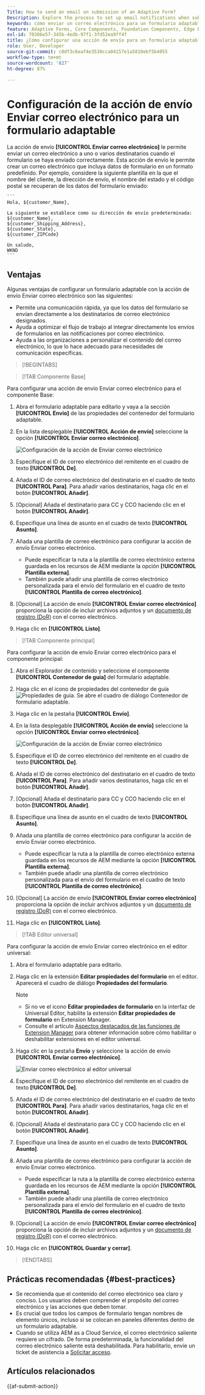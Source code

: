 ```yaml
---
Title: How to send an email on submission of an Adaptive Form?
Description: Explore the process to set up email notifications when submitting an Adaptive Form.
keywords: cómo enviar un correo electrónico para un formulario adaptable, acción de envío de correo electrónico, correo electrónico del formulario adaptable, correo electrónico de envío de formulario, guía para enviar correo electrónico
feature: Adaptive Forms, Core Components, Foundation Components, Edge Delivery Services
exl-id: 70386e57-345b-4edb-97f1-3fd52ea9ff4f
title: ¿Cómo configurar una acción de envío para un formulario adaptable?
role: User, Developer
source-git-commit: c0df3c6eaf4e3530cca04157e1a5810ebf5b4055
workflow-type: tm+mt
source-wordcount: '827'
ht-degree: 87%

---
```


# Configuración de la acción de envío Enviar correo electrónico para un formulario adaptable

La acción de envío **[!UICONTROL Enviar correo electrónico]** le permite enviar un correo electrónico a uno o varios destinatarios cuando el formulario se haya enviado correctamente. Esta acción de envío le permite crear un correo electrónico que incluya datos de formulario en un formato predefinido. Por ejemplo, considere la siguiente plantilla en la que el nombre del cliente, la dirección de envío, el nombre del estado y el código postal se recuperan de los datos del formulario enviado:


    ```
    Hola, ${customer_Name},
    
    La siguiente se establece como su dirección de envío predeterminada:
    ${customer_Name},
    ${customer_Shipping_Address},
    ${customer_State},
    ${customer_ZIPCode}
    
    Un saludo,
    WKND
    ```

## Ventajas

Algunas ventajas de configurar un formulario adaptable con la acción de envío Enviar correo electrónico son las siguientes:

* Permite una comunicación rápida, ya que los datos del formulario se envían directamente a los destinatarios de correo electrónico designados.
* Ayuda a optimizar el flujo de trabajo al integrar directamente los envíos de formularios en las notificaciones por correo electrónico.
* Ayuda a las organizaciones a personalizar el contenido del correo electrónico, lo que lo hace adecuado para necesidades de comunicación específicas.

>[!BEGINTABS]

>[!TAB Componente Base]

Para configurar una acción de envío Enviar correo electrónico para el componente Base:

1. Abra el formulario adaptable para editarlo y vaya a la sección **[!UICONTROL Envío]** de las propiedades del contenedor del formulario adaptable.
1. En la lista desplegable **[!UICONTROL Acción de envío]** seleccione la opción **[!UICONTROL Enviar correo electrónico]**.

   ![Configuración de la acción de Enviar correo electrónico](/help/forms/assets/send-email-fc.png)

1. Especifique el ID de correo electrónico del remitente en el cuadro de texto **[!UICONTROL De]**.
1. Añada el ID de correo electrónico del destinatario en el cuadro de texto **[!UICONTROL Para]**. Para añadir varios destinatarios, haga clic en el botón **[!UICONTROL Añadir]**.
1. [Opcional] Añada el destinatario para CC y CCO haciendo clic en el botón **[!UICONTROL Añadir]**.
1. Especifique una línea de asunto en el cuadro de texto **[!UICONTROL Asunto]**.
1. Añada una plantilla de correo electrónico para configurar la acción de envío Enviar correo electrónico.
   * Puede especificar la ruta a la plantilla de correo electrónico externa guardada en los recursos de AEM mediante la opción **[!UICONTROL Plantilla externa]**.
   * También puede añadir una plantilla de correo electrónico personalizada para el envío del formulario en el cuadro de texto **[!UICONTROL Plantilla de correo electrónico]**.
1. [Opcional] La acción de envío **[!UICONTROL Enviar correo electrónico]** proporciona la opción de incluir archivos adjuntos y un [documento de registro (DoR)](generate-document-of-record-core-components.md) con el correo electrónico.
1. Haga clic en **[!UICONTROL Listo]**.

>[!TAB Componente principal]

Para configurar la acción de envío Enviar correo electrónico para el componente principal:

1. Abra el Explorador de contenido y seleccione el componente **[!UICONTROL Contenedor de guía]** del formulario adaptable.
1. Haga clic en el icono de propiedades del contenedor de guía ![Propiedades de guía](/help/forms/assets/configure-icon.svg). Se abre el cuadro de diálogo Contenedor de formulario adaptable.
1. Haga clic en la pestaña **[!UICONTROL Envío]**.
1. En la lista desplegable **[!UICONTROL Acción de envío]** seleccione la opción **[!UICONTROL Enviar correo electrónico]**.

   ![Configuración de la acción de Enviar correo electrónico](/help/forms/assets/send-email-action-configuration.gif)
1. Especifique el ID de correo electrónico del remitente en el cuadro de texto **[!UICONTROL De]**.
1. Añada el ID de correo electrónico del destinatario en el cuadro de texto **[!UICONTROL Para]**. Para añadir varios destinatarios, haga clic en el botón **[!UICONTROL Añadir]**.
1. [Opcional] Añada el destinatario para CC y CCO haciendo clic en el botón **[!UICONTROL Añadir]**.
1. Especifique una línea de asunto en el cuadro de texto **[!UICONTROL Asunto]**.
1. Añada una plantilla de correo electrónico para configurar la acción de envío Enviar correo electrónico.
   * Puede especificar la ruta a la plantilla de correo electrónico externa guardada en los recursos de AEM mediante la opción **[!UICONTROL Plantilla externa]**.
   * También puede añadir una plantilla de correo electrónico personalizada para el envío del formulario en el cuadro de texto **[!UICONTROL Plantilla de correo electrónico]**.
1. [Opcional] La acción de envío **[!UICONTROL Enviar correo electrónico]** proporciona la opción de incluir archivos adjuntos y un [documento de registro (DoR)](generate-document-of-record-core-components.md) con el correo electrónico.
1. Haga clic en **[!UICONTROL Listo]**.

>[!TAB Editor universal]

Para configurar la acción de envío Enviar correo electrónico en el editor universal:

1. Abra el formulario adaptable para editarlo.
1. Haga clic en la extensión **Editar propiedades del formulario** en el editor.
Aparecerá el cuadro de diálogo **Propiedades del formulario**.

   >[!NOTE]
   >
   > * Si no ve el icono **Editar propiedades de formulario** en la interfaz de Universal Editor, habilite la extensión **Editar propiedades de formulario** en Extension Manager.
   > * Consulte el artículo [Aspectos destacados de las funciones de Extension Manager](https://developer.adobe.com/uix/docs/extension-manager/feature-highlights/#enablingdisabling-extensions) para obtener información sobre cómo habilitar o deshabilitar extensiones en el editor universal.


1. Haga clic en la pestaña **Envío** y seleccione la acción de envío **[!UICONTROL Enviar correo electrónico]**.

   ![Enviar correo electrónico al editor universal](/help/forms/assets/send-email-ue.png)

1. Especifique el ID de correo electrónico del remitente en el cuadro de texto **[!UICONTROL De]**.
1. Añada el ID de correo electrónico del destinatario en el cuadro de texto **[!UICONTROL Para]**. Para añadir varios destinatarios, haga clic en el botón **[!UICONTROL Añadir]**.
1. [Opcional] Añada el destinatario para CC y CCO haciendo clic en el botón **[!UICONTROL Añadir]**.
1. Especifique una línea de asunto en el cuadro de texto **[!UICONTROL Asunto]**.
1. Añada una plantilla de correo electrónico para configurar la acción de envío Enviar correo electrónico.
   * Puede especificar la ruta a la plantilla de correo electrónico externa guardada en los recursos de AEM mediante la opción **[!UICONTROL Plantilla externa]**.
   * También puede añadir una plantilla de correo electrónico personalizada para el envío del formulario en el cuadro de texto **[!UICONTROL Plantilla de correo electrónico]**.
1. [Opcional] La acción de envío **[!UICONTROL Enviar correo electrónico]** proporciona la opción de incluir archivos adjuntos y un [documento de registro (DoR)](generate-document-of-record-core-components.md) con el correo electrónico.
1. Haga clic en **[!UICONTROL Guardar y cerrar]**.

>[!ENDTABS]

## Prácticas recomendadas {#best-practices}

* Se recomienda que el contenido del correo electrónico sea claro y conciso. Los usuarios deben comprender el propósito del correo electrónico y las acciones que deben tomar.
* Es crucial que todos los campos de formulario tengan nombres de elemento únicos, incluso si se colocan en paneles diferentes dentro de un formulario adaptable.
* Cuando se utiliza AEM as a Cloud Service, el correo electrónico saliente requiere un cifrado. De forma predeterminada, la funcionalidad del correo electrónico saliente está deshabilitada. Para habilitarlo, envíe un ticket de asistencia a [Solicitar acceso](https://experienceleague.adobe.com/docs/experience-manager-cloud-service/implementing/developing/development-guidelines.html?lang=es#sending-email).

## Artículos relacionados

{{af-submit-action}}
